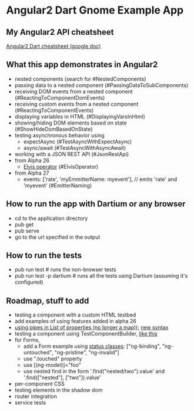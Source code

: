 # Angular2 Dart Gnome Example App

## My Angular2 API cheatsheet
[Angular2 Dart cheatsheet (google doc)](https://docs.google.com/document/d/1FYyA-b9rc2UtlYyQXjW7lx4Y08MSpuWcbbuqVCxHga0/edit#heading=h.34sus6g4zss3)

## What this app demonstrates in Angular2
 - nested components (search for #NestedComponents)
 - passing data to a nested component (#PassingDataToSubComponents)
 - receiving DOM events from a nested component (#ReactingToComponentDomEvents)
 - receiving custom events from a nested component (#ReactingToComponentEvents)
 - displaying variables in HTML (#DisplayingVarsInHtml)
 - showing/hiding DOM elements based on state (#ShowHideDomBasedOnState)
 - testing asynchronous behavior using 
     - expectAsync (#TestAsyncWithExpectAsync)
     - async/await (#TestAsyncWithAsyncAwait)
 - working with a JSON REST API (#JsonRestApi)
 - from Alpha 26
     - [Elvis operator](https://github.com/angular/angular/issues/791) (#ElvisOperator)
 - from Alpha 27
     - events: ['rate', 'myEmmitterName: myevent'], // emits 'rate' and 'myevent' (#EmitterNaming)

## How to run the app with Dartium or any browser
 - cd to the application directory
 - pub get
 - pub serve
 - go to the url specified in the output

## How to run the tests
 - pub run test  # runs the non-browser tests
 - pub run test -p dartium  # runs all the tests using Dartium (assuming it's configured)
 
## Roadmap, stuff to add
 - testing a component with a custom HTML testbed
 - add examples of using features added in alpha 26
  - [using pipes in List of properties (no longer a map))](https://github.com/angular/angular/issues/2013); [new syntax](https://github.com/angular/angular/commit/d7df853bde30ffe97045eff649240284ae6ffdf8)
  - testing a component using TestComponentBuilder, [like this](https://github.com/angular/angular/blob/0db88f34b8ee20c5b6f926d2c92481de74d3f030/modules/angular2/test/test_lib/test_component_builder_spec.ts)
  - for Forms,
    - add a Form example using [status classes](https://github.com/angular/angular/commit/3baf815d): ["ng-binding", "ng-untouched", "ng-pristine", "ng-invalid"]
    - use ".touched" property
    - use [(ng-model)]="foo"
    - use nested find in the form '.find("nested/two").value' and '.find(["nested"], ["two"]).value'
 - per-component CSS
 - testing elements in the shadow dom
 - router integration
 - service tests